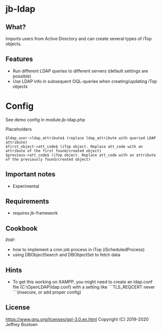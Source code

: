 # jb-ldap

## What?
Imports users from Active Directory and can create several types of iTop objects.

## Features
* Run different LDAP queries to different servers (default settings are possible)
* Use LDAP info in subsequent OQL-queries when creating/updating iTop objects


# Config
See demo config in module.jb-ldap.php

Placeholders
```
$ldap_user->ldap_attribute$ (replace ldap_attribute with queried LDAP attribute)
$first_object->att_code$ (iTop object. Replace att_code with an attribute of the first found/created object)
$previous->att_code$ (iTop object. Replace att_code with an attribute of the previously found/created object)
```

## Important notes
* Experimental

## Requirements
* requires jb-framework

## Cookbook

PHP:
* how to implement a cron job process in iTop (iScheduledProcess)
* using DBObjectSearch and DBObjectSet to fetch data

## Hints

* To get this working on XAMPP, you might need to create an ldap.conf file (C:\OpenLDAP\ldap.conf) with a setting like ```TLS_REQCERT never´´´(insecure, or add proper config)

## License
https://www.gnu.org/licenses/gpl-3.0.en.html
Copyright (C) 2019-2020 Jeffrey Bostoen



